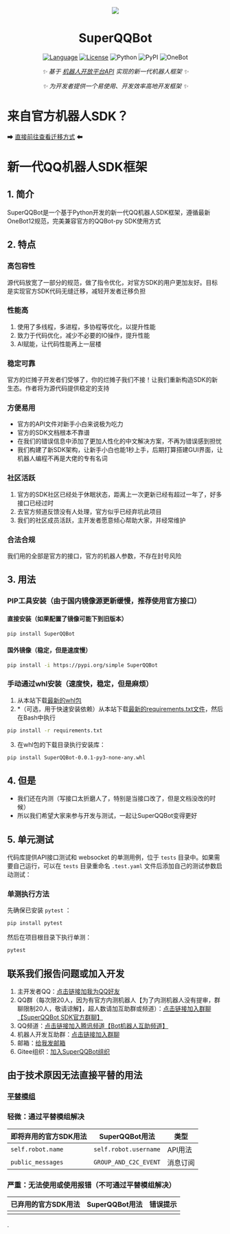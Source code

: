 <div align="center">
<img src="https://gitee.com/SuperQQBot/SuperQQBot/raw/master/Logo.png">
<h1>SuperQQBot</h1>

[![Language](https://img.shields.io/badge/language-python-green.svg?style=plastic)](https://www.python.org/)
[![License](https://img.shields.io/badge/license-GPL2.0-orange.svg?style=plastic)](https://github.com/tencent-connect/botpy/blob/master/LICENSE)
![Python](https://img.shields.io/badge/python-3.8+-blue)
![PyPI](https://img.shields.io/pypi/v/SuperQQBot)
![OneBot](https://img.shields.io/badge/OneBot-12-black)


_✨ 基于 [机器人开放平台API](https://bot.q.qq.com/wiki/develop/api/) 实现的新一代机器人框架 ✨_

_✨ 为开发者提供一个易使用、开发效率高地开发框架 ✨_
</div>

# 来自官方机器人SDK？
➡ [直接前往查看迁移方式](https://gitee.com/SuperQQBot/SuperQQBot/wikis/附录/迁移指南) ⬅

# 新一代QQ机器人SDK框架

## 1. 简介

SuperQQBot是一个基于Python开发的新一代QQ机器人SDK框架，遵循最新OneBot12规范，完美兼容官方的QQBot-py SDK使用方式

## 2. 特点

### 高包容性

源代码放宽了一部分的规范，做了指令优化，对官方SDK的用户更加友好。目标是实现官方SDK代码无缝迁移，减轻开发者迁移负担

### 性能高

1. 使用了多线程，多进程，多协程等优化，以提升性能
2. 致力于代码优化，减少不必要的IO操作，提升性能
3. AI赋能，让代码性能再上一层楼

### 稳定可靠

官方的烂摊子开发者们受够了，你的烂摊子我们不接！让我们重新构造SDK的新生态。作者将为源代码提供稳定的支持

### 方便易用

- 官方的API文件对新手小白来说极为吃力
- 官方的SDK文档根本不靠谱
- 在我们的错误信息中添加了更加人性化的中文解决方案，不再为错误感到担忧
- 我们构建了新SDK架构，让新手小白也能1秒上手，后期打算搭建GUI界面，让机器人编程不再是大佬的专有名词

### 社区活跃

1. 官方的SDK社区已经处于休眠状态，距离上一次更新已经有超过一年了，好多接口已经过时
2. 去官方频道反馈没有人处理，官方似乎已经弃坑此项目
3. 我们的社区成员活跃，主开发者愿意倾心帮助大家，并经常维护

### 合法合规

我们用的全部是官方的接口，官方的机器人参数，不存在封号风险

## 3. 用法
### PIP工具安装（由于国内镜像源更新缓慢，推荐使用官方接口）
#### 直接安装（如果配置了镜像可能下到旧版本）
```bash
pip install SuperQQBot
```
#### 国外镜像（稳定，但是速度慢）
```bash
pip install -i https://pypi.org/simple SuperQQBot
```
### 手动通过whl安装（速度快，稳定，但是麻烦）
1. 从本站下载[最新的whl包](https://gitee.com/SuperQQBot/SuperQQBot/releases/tags/lastest)
2. *（可选，用于快速安装依赖）从本站下载[最新的requirements.txt文件](https://gitee.com/SuperQQBot/SuperQQBot/raw/master/requirements.txt)，然后在Bash中执行
```bash
pip install -r requirements.txt
```
3. 在whl包的下载目录执行安装库：
```bash
pip install SuperQQBot-0.0.1-py3-none-any.whl
```

## 4. 但是

- 我们还在内测（写接口太折磨人了，特别是当接口改了，但是文档没改的时候）
- 所以我们希望大家来参与开发与测试，一起让SuperQQBot变得更好

## 5. 单元测试

代码库提供API接口测试和 websocket 的单测用例，位于 `tests` 目录中。如果需要自己运行，可以在 `tests` 目录重命名 `.test.yaml`
文件后添加自己的测试参数启动测试：

### 单测执行方法

先确保已安装 `pytest` ：

```bash
pip install pytest
```

然后在项目根目录下执行单测：

```bash
pytest
```

## 联系我们报告问题或加入开发

1. 主开发者QQ：[点击链接加我为QQ好友](https://qm.qq.com/q/xcLUNrdwwo)
2. QQ群（每次限20人，因为有官方内测机器人【为了内测机器人没有提审，群聊限制20人，敬请谅解】，超人数请加互助群或频道）：[点击链接加入群聊【SuperQQBot SDK官方群聊】](https://qm.qq.com/q/xRKUN02st)
3. QQ频道：[点击链接加入腾讯频道【Bot机器人互助频道】](https://pd.qq.com/s/5lx2mz4dh)
4. 机器人开发互助群：[点击链接加入群聊](https://qm.qq.com/q/POilUp1kUq)
5. 邮箱：[给我发邮箱](mailto:trustedinster@outlook.com)
6. Gitee组织：[加入SuperQQBot组织](https://gitee.com/SuperQQBot)

## 由于技术原因无法直接平替的用法

### [平替模组](https://gitee.com/Root_cty/SuperQQBot-official-mod)

### 轻微：通过平替模组解决

| 即将弃用的官方SDK用法      | SuperQQBot用法          | 类型    |
|-------------------|-----------------------|-------|
| `self.robot.name` | `self.robot.username` | API用法 |
| `public_messages` | `GROUP_AND_C2C_EVENT` | 消息订阅  |

### 严重：无法使用或使用报错（不可通过平替模组解决）

| 已弃用的官方SDK用法 | SuperQQBot用法 | 错误提示 |
|-------------|--------------|------|
|             |              |      |
.


